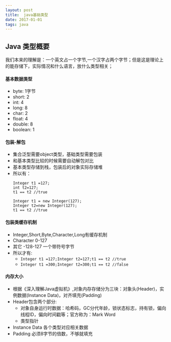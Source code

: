 ```yaml
---
layout: post
title:  java基础类型
date: 2017-01-01
tags: java
---
```

## Java 类型概要
我们本来的理解是：一个英文占一个字节,一个汉字占两个字节；但是这是理论上的能存储下，实际情况和什么语言，放什么类型相关；

#### 基本数据类型
- byte: 1字节
- short: 2
- int: 4
- long: 8
- char: 2
- float: 4
- double: 8
- boolean: 1

#### 包装-解包
- 集合泛型需要object类型，基础类型需要包装
- 和基本类型比较的时候需要自动解包对比
- 基本类型存储到栈，包装后的对象实际存储堆
- 所以有：
  ```
  Integer t1 =127;
  int t2=127;
  t1 == t2 //true
  ```
  ```
  Integer t1 = new Integer(127);
  Integer t2=new Integer(127);
  t1 == t2 //true
  ```
#### 包装类缓存机制
- Integer,Short,Byte,Character,Long有缓存机制
- Character 0-127
- 其它 -128-127 一个带符号字节
- 所以才有:
  - ``` Integer t1 =127;Integer t2=127;t1 == t2 //true ```
  - ``` Integer t1 =300;Integer t2=300;t1 == t2 //false ```

#### 内存大小
- 根据《深入理解Java虚拟机》,对象内存存储分为三块：对象头(Header)，实例数据(Instance Data)，对齐填充(Padding)
- Header包含两个部分:
  - 对象自身运行时数据：哈希码，GC分代年龄，锁状态标志，持有锁，偏向线程ID，偏向时间戳等；官方称为：Mark Word
  - 类型指针
- Instance Data 各个类型对应相关数据
- Padding 必须8字节的倍数，不够就填充

